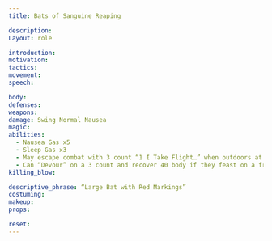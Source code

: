 ```yaml
---
title: Bats of Sanguine Reaping 

description: 
Layout: role

introduction: 
motivation: 
tactics: 
movement:
speech:

body:
defenses: 
weapons: 
damage: Swing Normal Nausea
magic: 
abilities:
  - Nausea Gas x5
  - Sleep Gas x3
  - May escape combat with 3 count “1 I Take Flight…” when outdoors at any time
  - Can “Devour” on a 3 count and recover 40 body if they feast on a freshly “killed” enemy. This is not a killing blow effect and still be healed back up.
killing_blow: 

descriptive_phrase: “Large Bat with Red Markings”
costuming: 
makeup:
props: 

reset:
---
```






